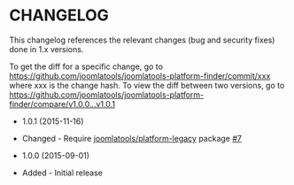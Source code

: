 CHANGELOG
=========

This changelog references the relevant changes (bug and security fixes) done in 1.x versions.

To get the diff for a specific change, go to https://github.com/joomlatools/joomlatools-platform-finder/commit/xxx where xxx is the
change hash. To view the diff between two versions, go to https://github.com/joomlatools/joomlatools-platform-finder/compare/v1.0.0...v1.0.1

* 1.0.1 (2015-11-16)
 * Changed - Require [joomlatools/platform-legacy](https://github.com/joomlatools/joomlatools-platform-legacy) package [#7](https://github.com/joomlatools/joomlatools-platform-finder/issues/7)

* 1.0.0 (2015-09-01)
 * Added - Initial release
